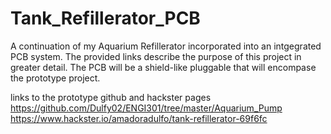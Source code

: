 # Tank_Refillerator_PCB
A continuation of my Aquarium Refillerator incorporated into an intgegrated PCB system. The provided links describe the purpose of this project in greater detail. The PCB will be a shield-like pluggable that will encompase the prototype project.

links to the prototype github and hackster pages
  https://github.com/Dulfy02/ENGI301/tree/master/Aquarium_Pump
  https://www.hackster.io/amadoradulfo/tank-refillerator-69f6fc

